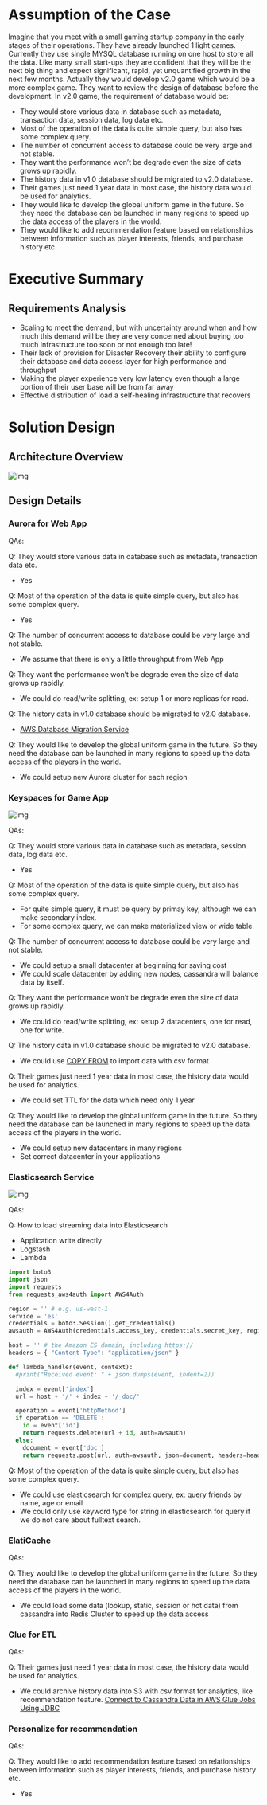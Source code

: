# Assumption of the Case 

Imagine that you meet with a small gaming startup company in the early stages of their operations. They have already launched 1 light games. Currently they use single MYSQL database running on one host to store all the data. Like many small start-ups they are confident that they will be the next big thing and expect significant, rapid, yet unquantified growth in the next few months. Actually they would develop v2.0 game which would be a more complex game. They want to review the design of database before the development. In v2.0 game, the requirement of database would be:
- They would store various data in database such as metadata, transaction data, session data, log data etc.
- Most of the operation of the data is quite simple query, but also has some complex query.
- The number of concurrent access to database could be very large and not stable.
- They want the performance won’t be degrade even the size of data grows up rapidly.
- The history data in v1.0 database should be migrated to v2.0 database.
- Their games just need 1 year data in most case, the history data would be used for analytics.
- They would like to develop the global uniform game in the future. So they need the database can be launched in many regions to speed up the data access of the players in the world.
- They would like to add recommendation feature based on relationships between information such as player interests, friends, and purchase history etc.

#	Executive Summary

## Requirements Analysis 

- Scaling to meet the demand, but with uncertainty around when and how much this demand will be they are very concerned about buying too much infrastructure too soon or not enough too late!
- Their lack of provision for Disaster Recovery their ability to configure their database and data access layer for high performance and throughput
- Making the player experience very low latency even though a large portion of their user base will be from far away
- Effective distribution of load a self-healing infrastructure that recovers

# Solution Design

## Architecture Overview 

![img](./aws-interview-architecture-overview.png)

## Design Details 

### Aurora for Web App

QAs:

Q: They would store various data in database such as metadata, transaction data etc. 
- Yes

Q: Most of the operation of the data is quite simple query, but also has some complex query.
- Yes

Q: The number of concurrent access to database could be very large and not stable.
- We assume that there is only a little throughput from Web App

Q: They want the performance won’t be degrade even the size of data grows up rapidly.
- We could do read/write splitting, ex: setup 1 or more replicas for read.

Q: The history data in v1.0 database should be migrated to v2.0 database.
- [AWS Database Migration Service](https://ap-southeast-1.console.aws.amazon.com/dms/v2/home?region=ap-southeast-1#firstRun)

Q: They would like to develop the global uniform game in the future. So they need the database can be launched in many regions to speed up the data access of the players in the world.
- We could setup new Aurora cluster for each region

### Keyspaces for Game App

![img](./aws-interview-architecture-keyspaces.png)

QAs:

Q: They would store various data in database such as metadata, session data, log data etc. 
- Yes

Q: Most of the operation of the data is quite simple query, but also has some complex query.
- For quite simple query, it must be query by primay key, although we can make secondary index.
- For some complex query, we can make materialized view or wide table.

Q: The number of concurrent access to database could be very large and not stable.
- We could setup a small datacenter at beginning for saving cost
- We could scale datacenter by adding new nodes, cassandra will balance data by itself. 

Q: They want the performance won’t be degrade even the size of data grows up rapidly.
- We could do read/write splitting, ex: setup 2 datacenters, one for read, one for write.

Q: The history data in v1.0 database should be migrated to v2.0 database.
- We could use [COPY FROM](https://docs.datastax.com/en/ddaccql/doc/cql/cql_reference/cqlsh_commands/cqlshCopyFrom.html) to import data with csv format

Q: Their games just need 1 year data in most case, the history data would be used for analytics.
- We could set TTL for the data which need only 1 year

Q: They would like to develop the global uniform game in the future. So they need the database can be launched in many regions to speed up the data access of the players in the world.
- We could setup new datacenters in many regions
- Set correct datacenter in your applications


### Elasticsearch Service

![img](./aws-interview-architecture-elasticsearch.png)

QAs:

Q: How to load streaming data into Elasticsearch
- Application write directly
- Logstash
- Lambda

```python
import boto3
import json
import requests
from requests_aws4auth import AWS4Auth

region = '' # e.g. us-west-1
service = 'es'
credentials = boto3.Session().get_credentials()
awsauth = AWS4Auth(credentials.access_key, credentials.secret_key, region, service, session_token=credentials.token)

host = '' # the Amazon ES domain, including https://
headers = { "Content-Type": "application/json" }

def lambda_handler(event, context):
  #print("Received event: " + json.dumps(event, indent=2))

  index = event['index']
  url = host + '/' + index + '/_doc/'

  operation = event['httpMethod']
  if operation == 'DELETE':
    id = event['id']
    return requests.delete(url + id, auth=awsauth)
  else:
    document = event['doc']
    return requests.post(url, auth=awsauth, json=document, headers=headers)     
```

Q: Most of the operation of the data is quite simple query, but also has some complex query.
- We could use elasticsearch for complex query, ex: query friends by name, age or email
- We could only use keyword type for string in elasticsearch for query if we do not care about fulltext search.


### ElatiCache

QAs:

Q: They would like to develop the global uniform game in the future. So they need the database can be launched in many regions to speed up the data access of the players in the world.
- We could load some data (lookup, static, session or hot data) from cassandra into Redis Cluster to speed up the data access


### Glue for ETL

QAs:

Q: Their games just need 1 year data in most case, the history data would be used for analytics.
- We could archive history data into S3 with csv format for analytics, like recommendation feature. [Connect to Cassandra Data in AWS Glue Jobs Using JDBC](https://www.cdata.com/kb/tech/cassandra-jdbc-aws-glue.rst)


### Personalize for recommendation

QAs:

Q: They would like to add recommendation feature based on relationships between information such as player interests, friends, and purchase history etc.
- Yes
 